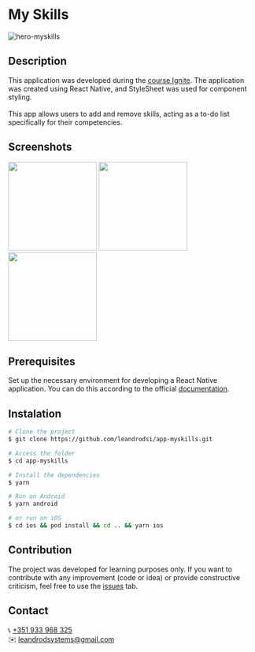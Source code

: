 # **My Skills**

![hero-myskills](https://github.com/leandrodsi/app-myskills/assets/38085899/29562e2b-494e-42c3-8523-9e595096fb75)


## **Description**

This application was developed during the [course Ignite](https://www.rocketseat.com.br/ignite).
The application was created using React Native, and StyleSheet was used for component styling. <br /><br />
This app allows users to add and remove skills, acting as a to-do list specifically for their competencies.<br />

## **Screenshots**

<div>
<img src="https://github.com/leandrodsi/app-myskills/assets/38085899/4ab74060-2739-4239-a7a3-8bd0b4cdd815" width="180" />
<img src="https://github.com/leandrodsi/app-myskills/assets/38085899/282d7a1e-8768-448d-ad87-be825c3fc9d9" width="180" />
<img src="https://github.com/leandrodsi/app-myskills/assets/38085899/f237f26b-a1c1-4093-81c0-22861bf751cd" width="180" />
</div>

## **Prerequisites**

Set up the necessary environment for developing a React Native application. You can do this according to the official [documentation](https://reactnative.dev/docs/environment-setup?guide=native).

## **Instalation**

```bash
# Clone the project
$ git clone https://github.com/leandrodsi/app-myskills.git

# Access the folder
$ cd app-myskills

# Install the dependencies
$ yarn

# Run on Android
$ yarn android

# or run on iOS
$ cd ios && pod install && cd .. && yarn ios

```

## **Contribution**

The project was developed for learning purposes only. If you want to contribute with any improvement (code or idea) or provide constructive criticism, feel free to use the [issues](https://github.com/leandrodsi/app-myskills/issues) tab.

## **Contact**

📞 <a href="tel:+351933968325">+351 933 968 325</a> <br />
 ✉️ <a href="mailto:leandrodsystems@gmail.com">leandrodsystems@gmail.com</a>
